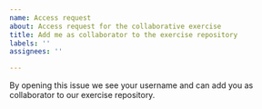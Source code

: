 ```yaml
---
name: Access request
about: Access request for the collaborative exercise
title: Add me as collaborator to the exercise repository
labels: ''
assignees: ''

---
```


By opening this issue we see your username and can add you as collaborator to our exercise repository.
